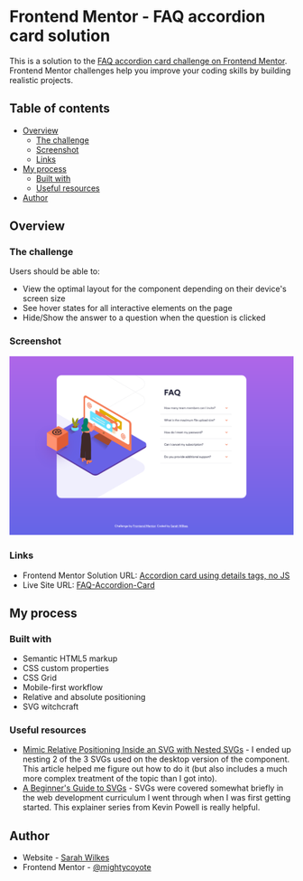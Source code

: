 # Frontend Mentor - FAQ accordion card solution

This is a solution to the [FAQ accordion card challenge on Frontend Mentor](https://www.frontendmentor.io/challenges/faq-accordion-card-XlyjD0Oam). Frontend Mentor challenges help you improve your coding skills by building realistic projects. 

## Table of contents

- [Overview](#overview)
  - [The challenge](#the-challenge)
  - [Screenshot](#screenshot)
  - [Links](#links)
- [My process](#my-process)
  - [Built with](#built-with)
  - [Useful resources](#useful-resources)
- [Author](#author)

## Overview

### The challenge

Users should be able to:

- View the optimal layout for the component depending on their device's screen size
- See hover states for all interactive elements on the page
- Hide/Show the answer to a question when the question is clicked

### Screenshot

![](./images/Screenshot%202022-06-07%20at%2015-52-49%20Frontend%20Mentor%20FAQ%20Accordion%20Card.png)

### Links

- Frontend Mentor Solution URL: [Accordion card using details tags, no JS](https://www.frontendmentor.io/solutions/accordion-card-using-details-tags-no-js-5iPqe4h1uN)
- Live Site URL: [FAQ-Accordion-Card](https://mightycoyote.github.io/faq-accordion-card-main/)

## My process

### Built with

- Semantic HTML5 markup
- CSS custom properties
- CSS Grid
- Mobile-first workflow
- Relative and absolute positioning
- SVG witchcraft

### Useful resources

- [Mimic Relative Positioning Inside an SVG with Nested SVGs](https://www.sarasoueidan.com/blog/mimic-relative-positioning-in-svg/) - I ended up nesting 2 of the 3 SVGs used on the desktop version of the component. This article helped me figure out how to do it (but also includes a much more complex treatment of the topic than I got into).
- [A Beginner's Guide to SVGs](https://youtu.be/ZJSCl6XEdP8) - SVGs were covered somewhat briefly in the web development curriculum I went through when I was first getting started. This explainer series from Kevin Powell is really helpful.

## Author

- Website - [Sarah Wilkes](https://mightycoyote.github.io/)
- Frontend Mentor - [@mightycoyote](https://www.frontendmentor.io/profile/mightycoyote)

